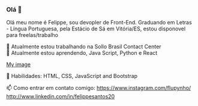 ### Olá 👋



Olá meu nome é Felippe, sou devopler de Front-End. Graduando em Letras - Língua Portuguesa, pela Estácio de Sá em Vitória/ES, estou disponovel para freelas/trabalho


🔭 Atualmente estou trabalhando na Sollo Brasil Contact Center                                   
🌱 Atualmente estou aprendendo, Java Script, Python e React
 
[My image](flupynho.github.com/repository/flupynho/11526-social-media.gif)

🦄 Habilidades: HTML, CSS, JavaScript and Bootstrap



📫 Como entrar em contato comigo:
https://www.instagram.com/flupynho/    http://www.linkedin.com/in/felippesantos20





